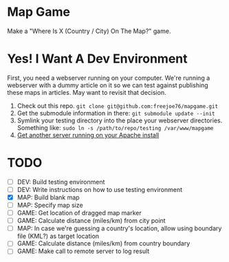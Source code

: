 Map Game
=======
Make a "Where Is X (Country / City) On The Map?" game.

# Yes! I Want A Dev Environment
First, you need a webserver running on your computer. We're running a webserver with a dummy article on it so we can test against publishing these maps in articles. May want to revisit that decision.

1. Check out this repo. `git clone git@github.com:freejoe76/mapgame.git`
1. Get the submodule information in there: `git submodule update --init`
1. Symlink your testing directory into the place your webserver directories. Something like: `sudo ln -s /path/to/repo/testing /var/www/mapgame`
1. [Get another server running on your Apache install](/freejoe76/-#examples)


# TODO
- [ ] DEV: Build testing environment
- [ ] DEV: Write instructions on how to use testing environment
- [x] MAP: Build blank map
- [ ] MAP: Specify map size
- [ ] GAME: Get location of dragged map marker
- [ ] GAME: Calculate distance (miles/km) from city point
- [ ] MAP: In case we're guessing a country's location, allow using boundary file (KML?) as target location
- [ ] GAME: Calculate distance (miles/km) from country boundary
- [ ] GAME: Make call to remote server to log result
